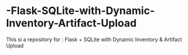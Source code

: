 # -Flask-SQLite-with-Dynamic-Inventory-Artifact-Upload
This si a repository for : Flask + SQLite with Dynamic Inventory &amp; Artifact Upload
